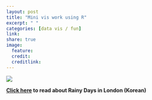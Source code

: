 ```yaml
---
layout: post
title: "Mini vis work using R"
excerpt: " "
categories: [data vis / fun]
link:
share: true
image:
  feature:
  credit:
  creditlink:
---
```



![](https://s3.eu-west-2.amazonaws.com/lubynoel-portfolio/six-data-vis.png)

**[Click here](https://brunch.co.kr/@latebeaver/3) to read about Rainy Days in London (Korean)**
